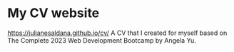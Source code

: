 # My CV website
https://julianesaldana.github.io/cv/
A CV that I created for myself based on The Complete 2023 Web Development Bootcamp by Angela Yu.
